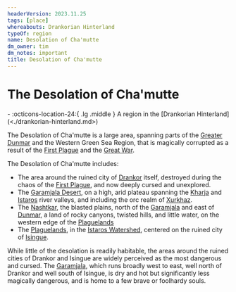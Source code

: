 ```yaml
---
headerVersion: 2023.11.25
tags: [place]
whereabouts: Drankorian Hinterland
typeOf: region
name: Desolation of Cha'mutte
dm_owner: tim
dm_notes: important
title: Desolation of Cha'mutte
---
```

# The Desolation of Cha'mutte
<div class="grid cards ext-narrow-margin ext-one-column" markdown>
-    :octicons-location-24:{ .lg .middle } A region in the [Drankorian Hinterland](<./drankorian-hinterland.md>)  
</div>


The Desolation of Cha'mutte is a large area, spanning parts of the [Greater Dunmar](<../greater-dunmar/greater-dunmar.md>) and the Western Green Sea Region, that is magically corrupted as a result of the [First Plague](<../../events/1000s/1059/first-plague.md>) and the [Great War](<../../events/1500s/great-war.md>). 

The Desolation of Cha'mutte includes:
- The area around the ruined city of [Drankor](<../../history/drankorian-era/drankor.md>) itself, destroyed during the chaos of the [First Plague](<../../events/1000s/1059/first-plague.md>), and now deeply cursed and unexplored.  
- The [Garamjala Desert](<garamjala-plateau/garamjala-desert.md>), on a high, arid plateau spanning the [Kharja](<../greater-dunmar/kharja.md>) and [Istaros](<../major-rivers/istaros.md>) river valleys, and including the orc realm of [Xurkhaz](<../upper-istaros/xurkhaz/xurkhaz.md>).
- The [Nashtkar](<../greater-dunmar/dunmari-basin/nashtkar.md>), the blasted plains, north of the [Garamjala](<garamjala-plateau/garamjala-desert.md>) and east of [Dunmar](<../greater-dunmar/realms/dunmar/dunmar.md>), a land of rocky canyons, twisted hills, and little water, on the western edge of the [Plaguelands](<../upper-istaros/plaguelands.md>)
- The [Plaguelands](<../upper-istaros/plaguelands.md>), in the [Istaros Watershed](<../major-rivers/istaros-watershed.md>), centered on the ruined city of [Isingue](<../upper-istaros/isingue.md>).

While little of the desolation is readily habitable, the areas around the ruined cities of Drankor and Isingue are widely perceived as the most dangerous and cursed. The [Garamjala](<garamjala-plateau/garamjala-desert.md>), which runs broadly west to east, well north of Drankor and well south of Isingue, is dry and hot but significantly less magically dangerous, and is home to a few brave or foolhardy souls.  



